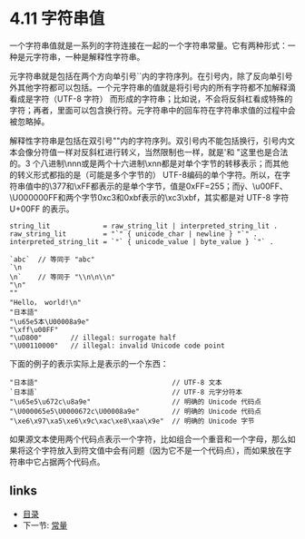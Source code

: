 # 4.11 字符串值

一个字符串值就是一系列的字符连接在一起的一个字符串常量。它有两种形式：一种是元字符串，一种是解释性字符串。

元字符串就是包括在两个方向单引号``内的字符序列。在引号内，除了反向单引号外其他字符都可以包括。一个元字符串的值就是将引号内的所有字符都不加解释滴看成是字符（UTF-8 字符） 而形成的字符串；比如说，不会将反斜杠看成特殊的字符；再者，里面可以包含换行符。元字符串中的回车符在字符串求值的过程中会被忽略掉。

解释性字符串是包括在双引号""内的字符序列。双引号内不能包括换行，引号内文本会像分符值一样对反斜杠进行转义，当然限制也一样，就是\'和 \"这里也是合法的。3 个八进制\nnn或是两个十六进制\xnn都是对单个字节的转移表示；而其他的转义形式都指的是（可能是多个字节的） UTF-8编码的单个字符。所以，在字符串值中的\377和\xFF都表示的是单个字节，值是0xFF=255；而ÿ、\u00FF、 \U000000FF和两个字节0xc3和0xbf表示的\xc3\xbf，其实都是对 UTF-8 字符 U+00FF 的表示。

	string_lit             = raw_string_lit | interpreted_string_lit .
	raw_string_lit         = "`" { unicode_char | newline } "`" .
	interpreted_string_lit = `"` { unicode_value | byte_value } `"` .

	`abc`  // 等同于 "abc"
	`\n
	\n`    // 等同于 "\\n\n\\n"
	"\n"
	""
	"Hello， world!\n"
	"日本語"
	"\u65e5本\U00008a9e"
	"\xff\u00FF"
	"\uD800"       // illegal: surrogate half
	"\U00110000"   // illegal: invalid Unicode code point

下面的例子的表示实际上是表示的一个东西：

	"日本語"                                 // UTF-8 文本
	`日本語`                                 // UTF-8 元字分符本
	"\u65e5\u672c\u8a9e"                    // 明确的 Unicode 代码点
	"\U000065e5\U0000672c\U00008a9e"        // 明确的 Unicode 代码点
	"\xe6\x97\xa5\xe6\x9c\xac\xe8\xaa\x9e"  // 明确的 Unicode 字节

如果源文本使用两个代码点表示一个字符，比如组合一个重音和一个字母，那么如果将这个字符放入到符文值中会有问题（因为它不是一个代码点），而如果放在字符串中它占据两个代码点。

## links
  * [目录](<preface.md>)
  * 下一节: [常量](<05.0.md>)